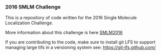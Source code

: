 
### 2016 SMLM Challenge ###

This is a repository of code written for the 2016 Single Molecule Localization Challenge.

More information about this challenge is here [SMLM2016](http://bigwww.epfl.ch/smlm/challenge2016/index.html)


If you are contributing to the code, make sure to install git LFS to support managing large tifs in a versioning system see:
https://git-lfs.github.com/


